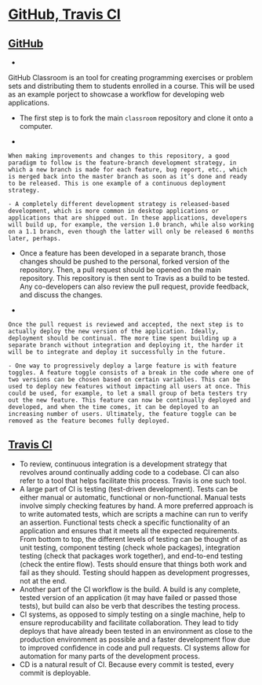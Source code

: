 # [GitHub, Travis CI](https://cs50.harvard.edu/web/2018/notes/9/#github-travis-ci)

## [GitHub](https://cs50.harvard.edu/web/2018/notes/9/#github)

- 

  GitHub Classroom is an tool for creating programming exercises or problem sets and distributing them to students enrolled in a course. This will be used as an example porject to showcase a workflow for developing web applications.

  - The first step is to fork the main `classroom` repository and clone it onto a computer.

  - 

    When making improvements and changes to this repository, a good paradigm to follow is the feature-branch development strategy, in which a new branch is made for each feature, bug report, etc., which is merged back into the master branch as soon as it’s done and ready to be released. This is one example of a continuous deployment strategy.

    - A completely different development strategy is released-based development, which is more common in desktop applications or applications that are shipped out. In these applications, developers will build up, for example, the version 1.0 branch, while also working on a 1.1 branch, even though the latter will only be released 6 months later, perhaps.

  - Once a feature has been developed in a separate branch, those changes should be pushed to the personal, forked version of the repository. Then, a pull request should be opened on the main repository. This repository is then sent to Travis as a build to be tested. Any co-developers can also review the pull request, provide feedback, and discuss the changes.

  - 

    Once the pull request is reviewed and accepted, the next step is to actually deploy the new version of the application. Ideally, deployment should be continual. The more time spent building up a separate branch without integration and deploying it, the harder it will be to integrate and deploy it successfully in the future.

    - One way to progressively deploy a large feature is with feature toggles. A feature toggle consists of a break in the code where one of two versions can be chosen based on certain variables. This can be used to deploy new features without impacting all users at once. This could be used, for example, to let a small group of beta testers try out the new feature. This feature can now be continually deployed and developed, and when the time comes, it can be deployed to an increasing number of users. Ultimately, the feature toggle can be removed as the feature becomes fully deployed.

## [Travis CI](https://cs50.harvard.edu/web/2018/notes/9/#travis-ci)

- To review, continuous integration is a development strategy that revolves around continually adding code to a codebase. CI can also refer to a tool that helps facilitate this process. Travis is one such tool.
- A large part of CI is testing (test-driven development). Tests can be either manual or automatic, functional or non-functional. Manual tests involve simply checking features by hand. A more preferred approach is to write automated tests, which are scripts a machine can run to verify an assertion. Functional tests check a specific functionality of an application and ensures that it meets all the expected requirements. From bottom to top, the different levels of testing can be thought of as unit testing, component testing (check whole packages), integration testing (check that packages work together), and end-to-end testing (check the entire flow). Tests should ensure that things both work and fail as they should. Testing should happen as development progresses, not at the end.
- Another part of the CI workflow is the build. A build is any complete, tested version of an application (it may have failed or passed those tests), but build can also be verb that describes the testing process.
- CI systems, as opposed to simply testing on a single machine, help to ensure reproducability and facilitate collaboration. They lead to tidy deploys that have already been tested in an environment as close to the production environment as possible and a faster development flow due to improved confidence in code and pull requests. CI systems allow for automation for many parts of the development process.
- CD is a natural result of CI. Because every commit is tested, every commit is deployable.
